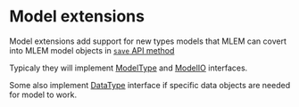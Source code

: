 # Model extensions

Model extensions add support for new types models that MLEM can covert into MLEM
model objects in [`save` API method](/doc/api-reference/save)

Typicaly they will implement [ModelType](/doc/object-reference/mlem-abcs#modeltype)
and [ModelIO](/doc/object-reference/mlem-abcs#modelio) interfaces.

Some also implement [DataType](/doc/object-reference/mlem-abcs#datatype) interface if
specific data objects are needed for model to work.
